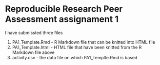 Reproducible Research Peer Assessment assignament 1
======================
I have submissted three files
1. PA1_Template.Rmd - R Markdown file that can be knitted into HTML file
2. PA1_Template.html - HTML file that have been knitted from the R Markdown file above
3. activity.csv - the data file on which PA1_Templte.Rmd is based

